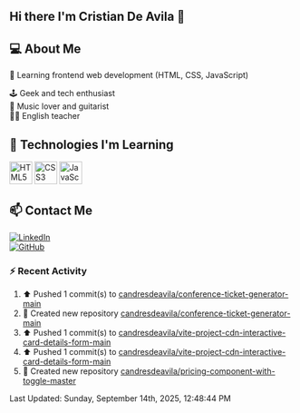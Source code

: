 ## Hi there I'm Cristian De Avila 👋

## 💻 About Me  
🎯 Learning frontend web development (HTML, CSS, JavaScript) 

🕹️ Geek and tech enthusiast   
🎸 Music lover and guitarist  
🧑‍🏫 English teacher  

## 🚀 Technologies I'm Learning  
<p align="left">
  <img src="https://cdn.jsdelivr.net/gh/devicons/devicon/icons/html5/html5-original.svg" alt="HTML5" width="40" height="40"/>
  <img src="https://cdn.jsdelivr.net/gh/devicons/devicon/icons/css3/css3-original.svg" alt="CSS3" width="40" height="40"/>
  <img src="https://cdn.jsdelivr.net/gh/devicons/devicon/icons/javascript/javascript-original.svg" alt="JavaScript" width="40" height="40"/>
</p>

## 📫 Contact Me  
[![LinkedIn](https://img.shields.io/badge/LinkedIn-0077B5?style=for-the-badge&logo=linkedin&logoColor=white)](https://www.linkedin.com/in/cristiandeavilacd/)  
[![GitHub](https://img.shields.io/badge/GitHub-181717?style=for-the-badge&logo=github&logoColor=white)](https://github.com/candresdeavila)  

### :zap: Recent Activity
<!--RECENT_ACTIVITY:start-->
1. ⬆️ Pushed 1 commit(s) to [candresdeavila/conference-ticket-generator-main](https://github.com/candresdeavila/conference-ticket-generator-main)<br>
2. 📔 Created new repository [candresdeavila/conference-ticket-generator-main](https://github.com/candresdeavila/conference-ticket-generator-main)<br>
3. ⬆️ Pushed 1 commit(s) to [candresdeavila/vite-project-cdn-interactive-card-details-form-main](https://github.com/candresdeavila/vite-project-cdn-interactive-card-details-form-main)<br>
4. ⬆️ Pushed 1 commit(s) to [candresdeavila/vite-project-cdn-interactive-card-details-form-main](https://github.com/candresdeavila/vite-project-cdn-interactive-card-details-form-main)<br>
5. 📔 Created new repository [candresdeavila/pricing-component-with-toggle-master](https://github.com/candresdeavila/pricing-component-with-toggle-master)<br>
<!--RECENT_ACTIVITY:end-->
<!--RECENT_ACTIVITY:last_update-->
Last Updated: Sunday, September 14th, 2025, 12:48:44 PM
<!--RECENT_ACTIVITY:last_update_end-->
